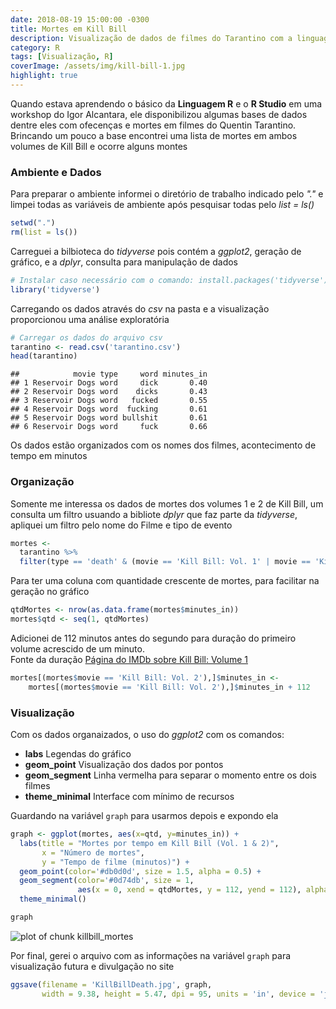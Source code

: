 ```yaml
---
date: 2018-08-19 15:00:00 -0300
title: Mortes em Kill Bill
description: Visualização de dados de filmes do Tarantino com a linguagem R
category: R
tags: [Visualização, R]
coverImage: /assets/img/kill-bill-1.jpg
highlight: true
---
```


Quando estava aprendendo o básico da **Linguagem R** e o **R Studio** em uma workshop do Igor Alcantara, ele disponibilizou algumas bases de dados dentre eles com ofecenças e mortes em filmes do Quentin Tarantino.  
Brincando um pouco a base encontrei uma lista de mortes em ambos volumes de Kill Bill e ocorre alguns montes

### Ambiente e Dados

Para preparar o ambiente informei o diretório de trabalho indicado pelo *"."* e limpei todas as variáveis de ambiente após pesquisar todas pelo *list = ls()*

```r
setwd(".")
rm(list = ls())
```

Carreguei a bilbioteca do *tidyverse* pois contém a *ggplot2*, geração de gráfico, e a *dplyr*, consulta para manipulação de dados

```r
# Instalar caso necessário com o comando: install.packages('tidyverse')
library('tidyverse')
```

Carregando os dados através do *csv* na pasta e a visualização proporcionou uma análise exploratória

```r
# Carregar os dados do arquivo csv
tarantino <- read.csv('tarantino.csv')
head(tarantino)
```

```text
##            movie type     word minutes_in
## 1 Reservoir Dogs word     dick       0.40
## 2 Reservoir Dogs word    dicks       0.43
## 3 Reservoir Dogs word   fucked       0.55
## 4 Reservoir Dogs word  fucking       0.61
## 5 Reservoir Dogs word bullshit       0.61
## 6 Reservoir Dogs word     fuck       0.66
```

Os dados estão organizados com os nomes dos filmes, acontecimento de tempo em minutos

### Organização

Somente me interessa os dados de mortes dos volumes 1 e 2 de Kill Bill, um consulta um filtro usuando a bibliote *dplyr* que faz parte da *tidyverse*, apliquei um filtro pelo nome do Filme e tipo de evento

```r
mortes <-
  tarantino %>%
  filter(type == 'death' & (movie == 'Kill Bill: Vol. 1' | movie == 'Kill Bill: Vol. 2'))
```

Para ter uma coluna com quantidade crescente de mortes, para facilitar na geração no gráfico

```r
qtdMortes <- nrow(as.data.frame(mortes$minutes_in))
mortes$qtd <- seq(1, qtdMortes)
```

Adicionei de 112 minutos antes do segundo para duração do primeiro volume acrescido de um minuto.  
Fonte da duração [Página do IMDb sobre Kill Bill: Volume 1](https://www.imdb.com/title/tt0266697/)

```r
mortes[(mortes$movie == 'Kill Bill: Vol. 2'),]$minutes_in <-
    mortes[(mortes$movie == 'Kill Bill: Vol. 2'),]$minutes_in + 112
```

### Visualização

Com os dados organaizados, o uso do *ggplot2* com os comandos:  

* **labs** Legendas do gráfico  
* **geom_point** Visualização dos dados por pontos  
* **geom_segment** Linha vermelha para separar o momento entre os dois filmes  
* **theme_minimal** Interface com mínimo de recursos  

Guardando na variável `graph` para usarmos depois e expondo ela

```r
graph <- ggplot(mortes, aes(x=qtd, y=minutes_in)) +
  labs(title = "Mortes por tempo em Kill Bill (Vol. 1 & 2)",
       x = "Número de mortes",
       y = "Tempo de filme (minutos)") +
  geom_point(color='#db0d0d', size = 1.5, alpha = 0.5) +
  geom_segment(color='#0d74db', size = 1,
               aes(x = 0, xend = qtdMortes, y = 112, yend = 112), alpha = 0.5) +
  theme_minimal()

graph
```

![plot of chunk killbill_mortes](/assets/img/killbill_mortes-1.svg)

Por final, gerei o arquivo com as informações na variável `graph` para visualização futura e divulgação no site

```r
ggsave(filename = 'KillBillDeath.jpg', graph,
       width = 9.38, height = 5.47, dpi = 95, units = 'in', device = 'jpg')
```
